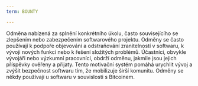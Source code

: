 ```yaml
---
term: BOUNTY

---
```

Odměna nabízená za splnění konkrétního úkolu, často souvisejícího se zlepšením nebo zabezpečením softwarového projektu. Odměny se často používají k podpoře objevování a odstraňování zranitelností v softwaru, k vývoji nových funkcí nebo k řešení složitých problémů. Účastníci, obvykle vývojáři nebo výzkumní pracovníci, obdrží odměnu, jakmile jsou jejich příspěvky ověřeny a přijaty. Tento motivační systém pomáhá urychlit vývoj a zvýšit bezpečnost softwaru tím, že mobilizuje širší komunitu. Odměny se někdy používají u softwaru v souvislosti s Bitcoinem.